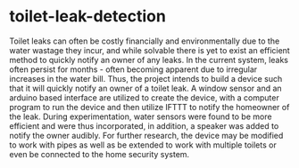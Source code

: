 # toilet-leak-detection
Toilet leaks can often be costly financially and environmentally due to the water wastage they incur, and while solvable there is yet to exist an efficient method to quickly notify an owner of any leaks. In the current system, leaks often persist for months - often becoming apparent due to irregular increases in the water bill. Thus, the project intends to build a device such that it will quickly notify an owner of a toilet leak. A window sensor and an arduino based interface are utilized to create the device, with a computer program to run the device and then utilize IFTTT to notify the homeowner of the leak. During experimentation, water sensors were found to be more efficient and were thus incorporated, in addition, a speaker was added to notify the owner audibly. For further research, the device may be modified to work with pipes as well as be extended to work with multiple toilets or even be connected to the home security system.
